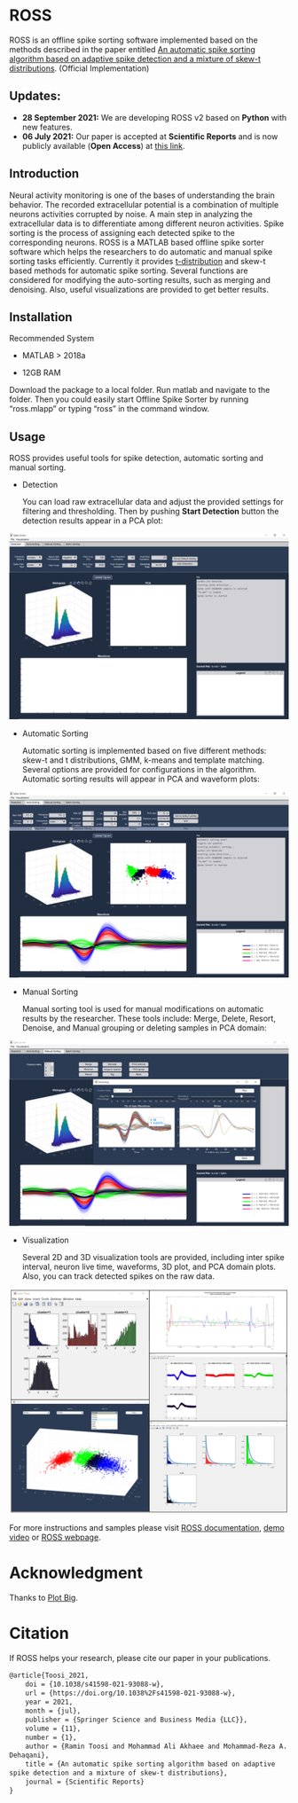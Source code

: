 # ROSS 

ROSS is an offline spike sorting software implemented based on the methods described in the paper entitled [An automatic spike sorting algorithm based on adaptive spike detection and a mixture of skew-t distributions](https://www.nature.com/articles/s41598-021-93088-w). (Official Implementation)

## Updates:
- **28 September 2021:** We are developing ROSS v2 based on **Python** with new features.
- **06 July 2021:** Our paper is accepted at **Scientific Reports** and is now publicly available (**Open Access**) at [this link](https://www.nature.com/articles/s41598-021-93088-w).

## Introduction
Neural activity monitoring is one of the bases of understanding the brain behavior. The recorded extracellular potential is a combination of multiple neurons activities corrupted by noise. A main step in analyzing the extracellular data is to differentiate among different neuron activities. Spike sorting is the process of assigning each detected spike to the corresponding neurons.
ROSS is a MATLAB based offline spike sorter software which helps the researchers to do automatic and manual spike sorting tasks efficiently. Currently it provides [t-distribution](https://www.sciencedirect.com/science/article/pii/S0165027003001201) and skew-t based methods for automatic spike sorting. Several functions are considered for modifying the auto-sorting results, such as merging and denoising. Also, useful visualizations are provided to get better results.

## Installation

Recommended System

- MATLAB > 2018a

- 12GB RAM

Download the package to a local folder. Run matlab and navigate to the folder. Then you could easily start Offline Spike Sorter by running “ross.mlapp” or typing “ross” in the command window.


## Usage

ROSS provides useful tools for spike detection, automatic sorting and manual sorting. 

- Detection

  You can load raw extracellular data and adjust the provided settings for filtering and thresholding. Then by pushing **Start Detection** button the detection results appear in a PCA plot:

![Spike Detecttion](https://github.com/ramintoosi/ROSS/blob/master/figs/detect_image.png?raw=true)

- Automatic Sorting

  Automatic sorting is implemented based on five different methods: skew-t and t distributions, GMM, k-means and template matching. Several options are provided for configurations in the algorithm. Automatic sorting results will appear in PCA and waveform plots:

![Spike Sorting](https://github.com/ramintoosi/ROSS/blob/master/figs/sorting.png?raw=true)

- Manual Sorting

  Manual sorting tool is used for manual modifications on automatic results by the researcher. These tools include: Merge, Delete, Resort, Denoise, and Manual grouping or deleting samples in PCA domain:

![Manual Sorting](https://github.com/ramintoosi/ROSS/blob/master/figs/manual.png?raw=true)

- Visualization
  
  Several 2D and 3D visualization tools are provided, including inter spike interval, neuron live time, waveforms, 3D plot, and PCA domain plots. Also, you can track detected spikes on the raw data.

![Visualization](https://github.com/ramintoosi/ROSS/blob/master/figs/visualization.PNG?raw=true)

For more instructions and samples please visit [ROSS documentation](https://github.com/ramintoosi/ROSS/blob/master/documentation.pdf), [demo video](https://youtu.be/oxzwZB4WSaI) or [ROSS webpage](https://ramintoosi.github.io/ROSS/).

# Acknowledgment
Thanks to [Plot Big](https://www.mathworks.com/matlabcentral/fileexchange/40790-plot-big).

# Citation
If ROSS helps your research, please cite our paper in your publications.

```
@article{Toosi_2021,
	doi = {10.1038/s41598-021-93088-w},
	url = {https://doi.org/10.1038%2Fs41598-021-93088-w},
	year = 2021,
	month = {jul},
	publisher = {Springer Science and Business Media {LLC}},
	volume = {11},
	number = {1},
	author = {Ramin Toosi and Mohammad Ali Akhaee and Mohammad-Reza A. Dehaqani},
	title = {An automatic spike sorting algorithm based on adaptive spike detection and a mixture of skew-t distributions},
	journal = {Scientific Reports}
}
```
